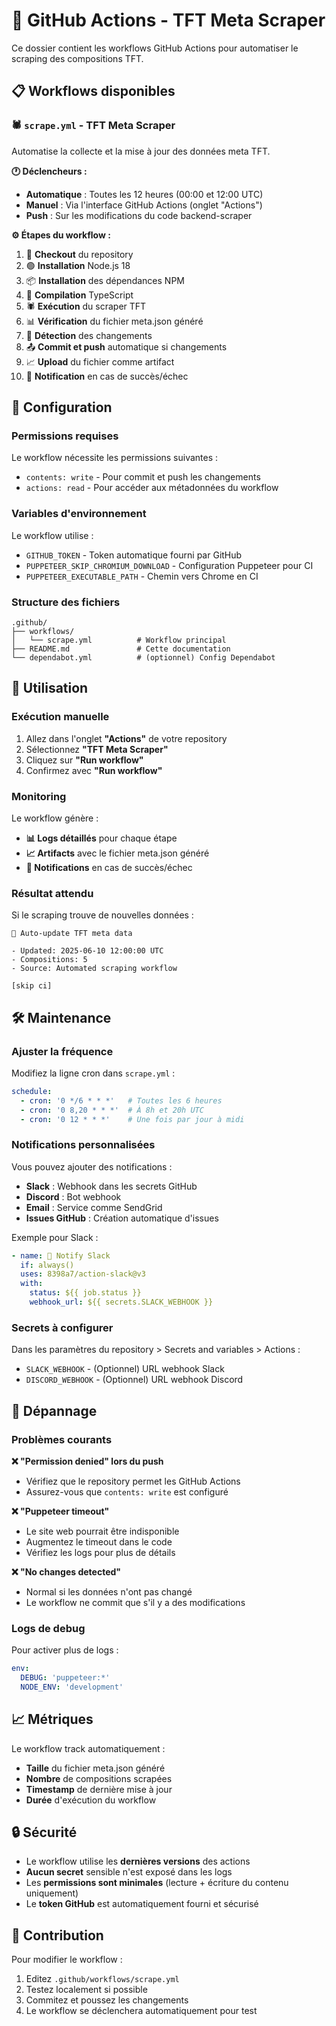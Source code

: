 # 🤖 GitHub Actions - TFT Meta Scraper

Ce dossier contient les workflows GitHub Actions pour automatiser le scraping des compositions TFT.

## 📋 Workflows disponibles

### 🕷️ `scrape.yml` - TFT Meta Scraper

Automatise la collecte et la mise à jour des données meta TFT.

**🕐 Déclencheurs :**
- **Automatique** : Toutes les 12 heures (00:00 et 12:00 UTC)
- **Manuel** : Via l'interface GitHub Actions (onglet "Actions")
- **Push** : Sur les modifications du code backend-scraper

**⚙️ Étapes du workflow :**
1. 🛒 **Checkout** du repository
2. 🟢 **Installation** Node.js 18
3. 📦 **Installation** des dépendances NPM
4. 🔧 **Compilation** TypeScript
5. 🕷️ **Exécution** du scraper TFT
6. 📊 **Vérification** du fichier meta.json généré
7. 📝 **Détection** des changements
8. 📤 **Commit et push** automatique si changements
9. 📈 **Upload** du fichier comme artifact
10. 💬 **Notification** en cas de succès/échec

## 🔧 Configuration

### Permissions requises

Le workflow nécessite les permissions suivantes :
- `contents: write` - Pour commit et push les changements
- `actions: read` - Pour accéder aux métadonnées du workflow

### Variables d'environnement

Le workflow utilise :
- `GITHUB_TOKEN` - Token automatique fourni par GitHub
- `PUPPETEER_SKIP_CHROMIUM_DOWNLOAD` - Configuration Puppeteer pour CI
- `PUPPETEER_EXECUTABLE_PATH` - Chemin vers Chrome en CI

### Structure des fichiers

```
.github/
├── workflows/
│   └── scrape.yml          # Workflow principal
├── README.md               # Cette documentation
└── dependabot.yml          # (optionnel) Config Dependabot
```

## 🚀 Utilisation

### Exécution manuelle

1. Allez dans l'onglet **"Actions"** de votre repository
2. Sélectionnez **"TFT Meta Scraper"**
3. Cliquez sur **"Run workflow"**
4. Confirmez avec **"Run workflow"**

### Monitoring

Le workflow génère :
- **📊 Logs détaillés** pour chaque étape
- **📈 Artifacts** avec le fichier meta.json généré
- **💬 Notifications** en cas de succès/échec

### Résultat attendu

Si le scraping trouve de nouvelles données :
```
🤖 Auto-update TFT meta data

- Updated: 2025-06-10 12:00:00 UTC
- Compositions: 5
- Source: Automated scraping workflow

[skip ci]
```

## 🛠️ Maintenance

### Ajuster la fréquence

Modifiez la ligne cron dans `scrape.yml` :
```yaml
schedule:
  - cron: '0 */6 * * *'   # Toutes les 6 heures
  - cron: '0 8,20 * * *'  # À 8h et 20h UTC
  - cron: '0 12 * * *'    # Une fois par jour à midi
```

### Notifications personnalisées

Vous pouvez ajouter des notifications :
- **Slack** : Webhook dans les secrets GitHub
- **Discord** : Bot webhook
- **Email** : Service comme SendGrid
- **Issues GitHub** : Création automatique d'issues

Exemple pour Slack :
```yaml
- name: 📢 Notify Slack
  if: always()
  uses: 8398a7/action-slack@v3
  with:
    status: ${{ job.status }}
    webhook_url: ${{ secrets.SLACK_WEBHOOK }}
```

### Secrets à configurer

Dans les paramètres du repository > Secrets and variables > Actions :

- `SLACK_WEBHOOK` - (Optionnel) URL webhook Slack
- `DISCORD_WEBHOOK` - (Optionnel) URL webhook Discord

## 🐛 Dépannage

### Problèmes courants

**❌ "Permission denied" lors du push**
- Vérifiez que le repository permet les GitHub Actions
- Assurez-vous que `contents: write` est configuré

**❌ "Puppeteer timeout"**
- Le site web pourrait être indisponible
- Augmentez le timeout dans le code
- Vérifiez les logs pour plus de détails

**❌ "No changes detected"**
- Normal si les données n'ont pas changé
- Le workflow ne commit que s'il y a des modifications

### Logs de debug

Pour activer plus de logs :
```yaml
env:
  DEBUG: 'puppeteer:*'
  NODE_ENV: 'development'
```

## 📈 Métriques

Le workflow track automatiquement :
- **Taille** du fichier meta.json généré
- **Nombre** de compositions scrapées
- **Timestamp** de dernière mise à jour
- **Durée** d'exécution du workflow

## 🔒 Sécurité

- Le workflow utilise les **dernières versions** des actions
- **Aucun secret** sensible n'est exposé dans les logs
- Les **permissions sont minimales** (lecture + écriture du contenu uniquement)
- Le **token GitHub** est automatiquement fourni et sécurisé

## 🤝 Contribution

Pour modifier le workflow :
1. Editez `.github/workflows/scrape.yml`
2. Testez localement si possible
3. Commitez et poussez les changements
4. Le workflow se déclenchera automatiquement pour test 